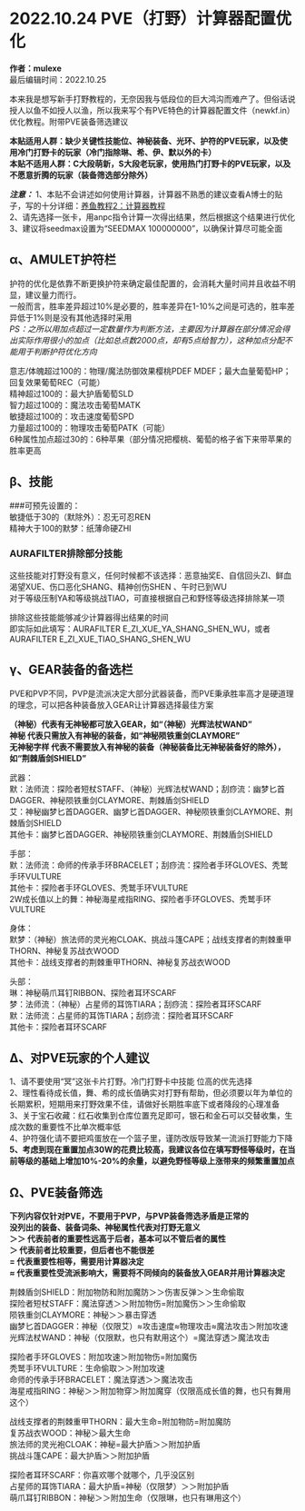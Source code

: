 # 2022.10.24 PVE（打野）计算器配置优化  
**作者：mulexe**   
最后编辑时间：2022.10.25   

本来我是想写新手打野教程的，无奈因我与低段位的巨大鸿沟而难产了。但俗话说授人以鱼不如授人以渔，所以我来写个有PVE特色的计算器配置文件（newkf.in）优化教程。附带PVE装备筛选建议   

**本贴适用人群：缺少关键性技能位、神秘装备、光环、护符的PVE玩家，以及使用冷门打野卡的玩家（冷门指除琳、希、伊、默以外的卡）**    
**本贴不适用人群：C大段萌新，S大段老玩家，使用热门打野卡的PVE玩家，以及不愿意折腾的玩家（装备筛选部分除外）**    

***注意：***
1、本贴不会讲述如何使用计算器，计算器不熟悉的建议查看A博士的贴子，写的十分详细：[养鱼教程2：计算器教程](../aks13652/2.md)     
2、请先选择一张卡，用anpc指令计算一次得出结果，然后根据这个结果进行优化     
3、建议将seedmax设置为“SEEDMAX 100000000”，以确保计算尽可能全面           

## α、AMULET护符栏        
护符的优化是依靠不断更换护符来确定最佳配置的，会消耗大量时间并且收益不明显，建议量力而行。     
一般而言，胜率差异超过10%是必要的，胜率差异在1-10%之间是可选的，胜率差异低于1%则是没有其他选择时采用      
*PS：之所以用加点超过一定数量作为判断方法，主要因为计算器在部分情况会得出实际作用很小的加点（比如总点数2000点，却有5点给智力），这种加点分配不能用于判断护符优化方向*      

意志/体魄超过100的：物理/魔法防御效果樱桃PDEF MDEF；最大血量葡萄HP；回复效果葡萄REC（可能）     
精神超过100的：最大护盾葡萄SLD    
智力超过100的：魔法攻击葡萄MATK    
敏捷超过100的：攻击速度葡萄SPD    
力量超过100的：物理攻击葡萄PATK（可能）    
6种属性加点超过30的：6种苹果（部分情况把樱桃、葡萄的格子省下来带苹果的胜率更高    

## β、技能    
###可预先设置的：    
敏捷低于30的（默除外）：忍无可忍REN    
精神大于100的默梦：纸薄命硬ZHI    

### AURAFILTER排除部分技能    
这些技能对打野没有意义，任何时候都不该选择：恶意抽奖E、自信回头ZI、鲜血渴望XUE、伤口恶化SHANG、精神创伤SHEN 、午时已到WU    
对于等级压制YA和等级挑战TIAO，可直接根据自己和野怪等级选择排除某一项     

排除这些技能能够减少计算器得出结果的时间     
即实际如此填写：AURAFILTER E_ZI_XUE_YA_SHANG_SHEN_WU，或者AURAFILTER E_ZI_XUE_TIAO_SHANG_SHEN_WU    

## γ、GEAR装备的备选栏      
PVE和PVP不同，PVP是流派决定大部分武器装备，而PVE秉承胜率高才是硬道理的理念，可以把各种装备放入GEAR让计算器选择最佳方案     

**（神秘）代表有无神秘都可放入GEAR，如“（神秘）光辉法杖WAND”**     
**神秘 代表只需放入有神秘的装备，如“神秘陨铁重剑CLAYMORE”**    
**无神秘字样 代表不需要放入有神秘的装备（神秘装备比无神秘装备好的除外），如“荆棘盾剑SHIELD”**    
  
武器：    
默：法师流：探险者短杖STAFF、（神秘）光辉法杖WAND；刮痧流：幽梦匕首DAGGER、神秘陨铁重剑CLAYMORE、荆棘盾剑SHIELD   
艾：神秘幽梦匕首DAGGER、幽梦匕首DAGGER、神秘陨铁重剑CLAYMORE、荆棘盾剑SHIELD    
其他卡：幽梦匕首DAGGER、神秘陨铁重剑CLAYMORE、荆棘盾剑SHIELD    

手部：   
默：法师流：命师的传承手环BRACELET；刮痧流：探险者手环GLOVES、秃鹫手环VULTURE   
其他卡：探险者手环GLOVES、秃鹫手环VULTURE   
2W成长值以上的舞：神秘海星戒指RING、探险者手环GLOVES、秃鹫手环VULTURE   
   
身体：   
默梦：（神秘）旅法师的灵光袍CLOAK、挑战斗篷CAPE；战线支撑者的荆棘重甲THORN、神秘复苏战衣WOOD   
其他卡：战线支撑者的荆棘重甲THORN、神秘复苏战衣WOOD   

头部：   
琳：神秘萌爪耳钉RIBBON、探险者耳环SCARF   
梦：法师流：（神秘）占星师的耳饰TIARA；刮痧流：探险者耳环SCARF   
默：法师流：占星师的耳饰TIARA；刮痧流：探险者耳环SCARF   
其他卡：探险者耳环SCARF   

## Δ、对PVE玩家的个人建议    
1、请不要使用“冥”这张卡片打野。冷门打野卡中技能 位高的优先选择    
2、理性看待成长值，舞、希的成长值确实对打野有帮助，但必须要以年为单位的长期累积，短期用来打野效果不佳，请做好长期胜率底下或者降段的心理准备    
3、关于宝石收藏：红石收集到仓库位置充足即可，银石和金石可以交替收集，生成次数的重要性不比单次概率低    
4、护符强化请不要把鸡蛋放在一个篮子里，谨防改版导致某一流派打野能力下降    
**5、考虑到现在重置加点30W的花费比较高，我建议各位在填写野怪等级时，在当前等级的基础上增加10%-20%的余量，以避免野怪等级上涨带来的频繁重置加点**    
  
## Ω、PVE装备筛选   
**下列内容仅针对PVE，不要用于PVP，与PVP装备筛选矛盾是正常的**    
**没列出的装备、装备词条、神秘属性代表对打野无意义**   
**＞＞ 代表前者的重要性远高于后者，基本可以不管后者的属性**   
**＞ 代表前者比较重要，但后者也不能很差**   
**= 代表重要性相等，需要用计算器决定**   
**≈ 代表重要性受流派影响大，需要将不同倾向的装备放入GEAR并用计算器决定**   
  
荆棘盾剑SHIELD：附加物防和附加魔防＞＞伤害反弹＞＞生命偷取   
探险者短杖STAFF：魔法穿透＞＞附加物伤=附加魔伤＞＞生命偷取   
陨铁重剑CLAYMORE：神秘＞＞暴击穿透   
幽梦匕首DAGGER：神秘（仅限艾）≈攻击速度≈物理攻击≈魔法攻击＞附加攻速   
光辉法杖WAND：神秘（仅限默，也只有默用这个）=魔法穿透＞魔法攻击   
   
探险者手环GLOVES：附加攻速＞附加物伤=附加魔伤     
秃鹫手环VULTURE：生命偷取＞＞附加攻速    
命师的传承手环BRACELET：魔法穿透＞＞魔法攻击   
海星戒指RING：神秘＞＞附加物穿＞附加魔穿（仅限高成长值的舞，也只有舞用这个）    
   
战线支撑者的荆棘重甲THORN：最大生命=附加物防=附加魔防    
复苏战衣WOOD：神秘＞最大生命    
旅法师的灵光袍CLOAK：神秘=最大护盾＞＞附加护盾    
挑战斗篷CAPE：最大护盾＞＞附加护盾     
    
探险者耳环SCARF：你喜欢哪个就哪个，几乎没区别    
占星师的耳饰TIARA：最大护盾=神秘（仅限梦）＞＞附加护盾    
萌爪耳钉RIBBON：神秘＞＞附加生命（仅限琳，也只有琳用这个）    
